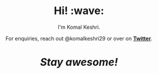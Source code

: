 <h1 align='center'> Hi! :wave:</h1>
<p align='center'>
I'm Komal Keshri.
</p>
<p align='center'>For enquiries, reach out @komalkeshri29 or over on <a href="https://twitter.com/komalkeshri29">
  <b>Twitter</b></a>.</p>

<h1 align='center'><i>Stay awesome!</i></h1>
<!---
komalkeshri29/komalkeshri29 is a ✨ special ✨ repository because its `README.md` (this file) appears on your GitHub profile.
You can click the Preview link to take a look at your changes.
--->
